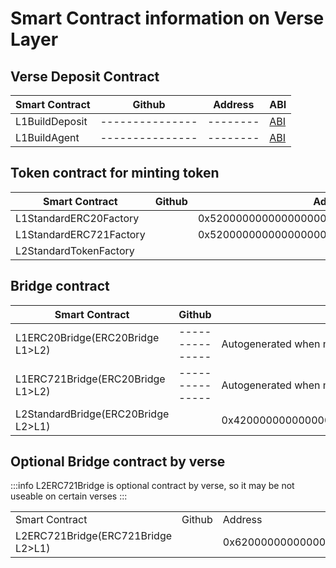 # Smart Contract information on Verse Layer


## Verse Deposit Contract 

|Smart Contract|Github|Address|ABI|
| ---- | ---- | ---- |---- |
|L1BuildDeposit|---------------|--------|[ABI](docs/verse-developer/how-to-build-verse/1-2-manual#6-run-containers)|
|L1BuildAgent|---------------|--------|[ABI](docs/verse-developer/how-to-build-verse/1-2-manual#6-run-containers)|


## Token contract for minting token


|Smart Contract|Github|Address|ABI|
| ---- | ---- | ---- |---- |
|L1StandardERC20Factory||0x5200000000000000000000000000000000000004|[ABI](docs/verse-developer/how-to-build-verse/1-2-manual#6-run-containers)|
|L1StandardERC721Factory||0x5200000000000000000000000000000000000005|[ABI](docs/verse-developer/how-to-build-verse/1-2-manual#6-run-containers)|
|L2StandardTokenFactory|||

## Bridge contract 


|Smart Contract|Github|Address|ABI|
| ---- | ---- | ---- |---- |
|L1ERC20Bridge(ERC20Bridge L1>L2)|---------------|Autogenerated when making verse|[ABI](docs/verse-developer/how-to-build-verse/1-2-manual#6-run-containers)|
|L1ERC721Bridge(ERC20Bridge L1>L2)|---------------|Autogenerated when making verse|[ABI](docs/verse-developer/how-to-build-verse/1-2-manual#6-run-containers)|
|L2StandardBridge(ERC20Bridge L2>L1)||0x4200000000000000000000000000000000000010|[ABI](docs/verse-developer/how-to-build-verse/1-2-manual#6-run-containers)|

## Optional Bridge contract by verse
:::info 
L2ERC721Bridge is optional contract by verse, so it may be not useable on certain verses
:::

|||||
| ---- | ---- | ---- |---- |
|Smart Contract|Github|Address|ABI|
|L2ERC721Bridge(ERC721Bridge L2>L1)||0x6200000000000000000000000000000000000001|[ABI](docs/verse-developer/how-to-build-verse/1-2-manual#6-run-containers)|